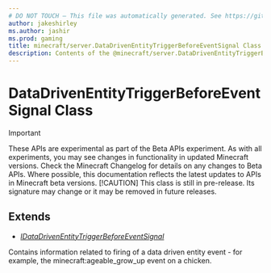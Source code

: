```yaml
---
# DO NOT TOUCH — This file was automatically generated. See https://github.com/mojang/minecraftapidocsgenerator to modify descriptions, examples, etc.
author: jakeshirley
ms.author: jashir
ms.prod: gaming
title: minecraft/server.DataDrivenEntityTriggerBeforeEventSignal Class
description: Contents of the @minecraft/server.DataDrivenEntityTriggerBeforeEventSignal class.
---
```

# DataDrivenEntityTriggerBeforeEventSignal Class
>[!IMPORTANT]
>These APIs are experimental as part of the Beta APIs experiment. As with all experiments, you may see changes in functionality in updated Minecraft versions. Check the Minecraft Changelog for details on any changes to Beta APIs. Where possible, this documentation reflects the latest updates to APIs in Minecraft beta versions.
> [!CAUTION]
> This class is still in pre-release.  Its signature may change or it may be removed in future releases.

## Extends
- [*IDataDrivenEntityTriggerBeforeEventSignal*](IDataDrivenEntityTriggerBeforeEventSignal.md)

Contains information related to firing of a data driven entity event - for example, the minecraft:ageable_grow_up event on a chicken.
